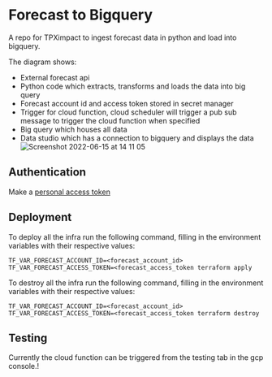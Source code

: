 # Forecast to Bigquery
A repo for TPXimpact to ingest forecast data in python and load into bigquery.

The diagram shows:
- External forecast api
- Python code which extracts, transforms and loads the data into big query
- Forecast account id and access token stored in secret manager 
- Trigger for cloud function, cloud scheduler will trigger a pub sub message to trigger the cloud function when specified
- Big query which houses all data
- Data studio which has a connection to bigquery and displays the data
![Screenshot 2022-06-15 at 14 11 05](https://user-images.githubusercontent.com/35800749/173835121-e392b3ce-4d12-42e1-940e-3b982cc1244a.png)

## Authentication
Make a [personal access token](https://id.getharvest.com/developers)


## Deployment
To deploy all the infra run the following command, filling in the environment variables with their respective values:

`TF_VAR_FORECAST_ACCOUNT_ID=<forecast_account_id> TF_VAR_FORECAST_ACCESS_TOKEN=<forecast_access_token terraform apply`


To destroy all the infra run the following command, filling in the environment variables with their respective values:

`TF_VAR_FORECAST_ACCOUNT_ID=<forecast_account_id> TF_VAR_FORECAST_ACCESS_TOKEN=<forecast_access_token terraform destroy`


## Testing
Currently the cloud function can be triggered from the testing tab in the gcp console.!
